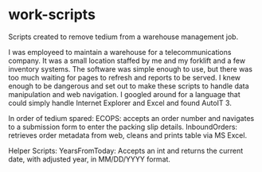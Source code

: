 # work-scripts
Scripts created to remove tedium from a warehouse management job.

I was employeed to maintain a warehouse for a telecommunications company. It was a small location staffed by me and my forklift and a few inventory systems. The software was simple enough to use, but there was too much waiting for pages to refresh and reports to be served. I knew enough to be dangerous and set out to make these scripts to handle data manipulation and web navigation. I googled around for a language that could simply handle Internet Explorer and Excel and found AutoIT 3.

In order of tedium spared:
ECOPS: accepts an order number and navigates to a submission form to enter the packing slip details.
InboundOrders: retrieves order metadata from web, cleans and prints table via MS Excel.


Helper Scripts:
YearsFromToday: Accepts an int and returns the current date, with adjusted year, in MM/DD/YYYY format.
